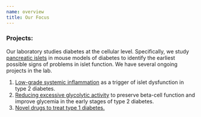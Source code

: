 ```yaml
---
name: overview
title: Our Focus
---
```


### Projects:

Our laboratory studies diabetes at the cellular level. Specifically, we study [pancreatic islets](/projects/islets-of-langerhans) in mouse models of diabetes to identify the earliest possible signs of problems in islet function. We have several ongoing projects in the lab.

1. [Low-grade systemic inflammation](/projects/low-grade-systemic-inflammation) as a trigger of islet dysfunction in type 2 diabetes.
2. [Reducing excessive glycolytic activity](/projects/reducing-excessive-glycolytic-activity-in-early-diabetes) to preserve beta-cell function and improve glycemia in the early stages of type 2 diabetes.
3. [Novel drugs to treat type 1 diabetes.](/projects/low-grade-systemic-inflammation-copy/)